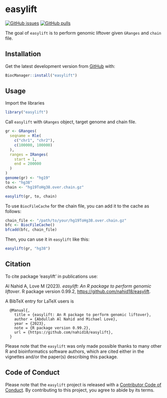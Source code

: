
# easylift

<!-- badges: start -->

[![GitHub
issues](https://img.shields.io/github/issues/nahid18/easylift)](https://github.com/nahid18/easylift/issues)
[![GitHub
pulls](https://img.shields.io/github/issues-pr/nahid18/easylift)](https://github.com/nahid18/easylift/pulls)
<!-- badges: end -->

The goal of `easylift` is to perform genomic liftover given `GRanges`
and `chain` file.

## Installation

Get the latest development version from
[GitHub](https://github.com/nahid18/easylift) with:

``` r
BiocManager::install("easylift")
```

## Usage

Import the libraries

``` r
library("easylift")
```

Call `easylift` with `GRanges` object, target genome and chain file.

``` r
gr <- GRanges(
  seqname = Rle(
    c("chr1", "chr2"), 
    c(100000, 100000)
  ),
  ranges = IRanges(
    start = 1, 
    end = 200000
  )
)
genome(gr) <- "hg19"
to <- "hg38"
chain <- "hg19ToHg38.over.chain.gz"

easylift(gr, to, chain)
```

To use `BiocFileCache` for the chain file, you can add it to the cache
as follows:

``` r
chain_file <- "/path/to/your/hg19ToHg38.over.chain.gz"
bfc <- BiocFileCache()
bfcadd(bfc, chain_file)
```

Then, you can use it in `easylift` like this:

``` r
easylift(gr, "hg38")
```

## Citation

To cite package ‘easylift’ in publications use:

Al Nahid A, Love M (2023). *easylift: An R package to perform genomic
liftover*. R package version 0.99.2,
<https://github.com/nahid18/easylift>.

A BibTeX entry for LaTeX users is

      @Manual{,
        title = {easylift: An R package to perform genomic liftover},
        author = {Abdullah Al Nahid and Michael Love},
        year = {2023},
        note = {R package version 0.99.2},
        url = {https://github.com/nahid18/easylift},
      }

Please note that the `easylift` was only made possible thanks to many
other R and bioinformatics software authors, which are cited either in
the vignettes and/or the paper(s) describing this package.

## Code of Conduct

Please note that the `easylift` project is released with a [Contributor
Code of Conduct](http://bioconductor.org/about/code-of-conduct/). By
contributing to this project, you agree to abide by its terms.
